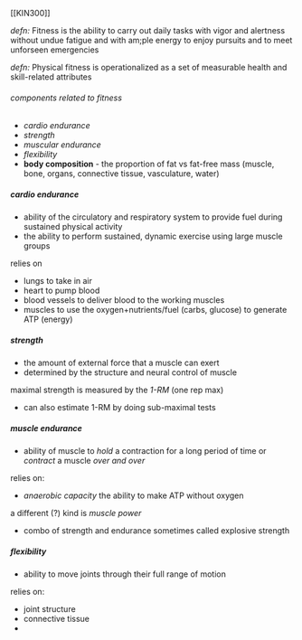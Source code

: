 [[KIN300]]

*defn:* Fitness is the ability to carry out daily tasks with vigor and alertness without undue fatigue and with am;ple energy to enjoy pursuits and to meet unforseen emergencies

*defn:* Physical fitness is operationalized as a set of measurable health and skill-related attributes

###### components related to fitness
- *cardio endurance* 
- *strength* 
- *muscular endurance*
- *flexibility* 
- **body composition** - the proportion of fat vs fat-free mass (muscle, bone, organs, connective tissue, vasculature, water)

##### cardio endurance
- ability of the circulatory and respiratory system to provide fuel during sustained physical activity
- the ability to perform sustained, dynamic exercise using large muscle groups

relies on
- lungs to take in air
- heart to pump blood
- blood vessels to deliver blood to the working muscles
- muscles to use the oxygen+nutrients/fuel (carbs, glucose) to generate ATP (energy)

##### strength
- the amount of external force that a muscle can exert
- determined by the structure and neural control of muscle

maximal strength is measured by the *1-RM* (one rep max)
- can also estimate 1-RM by doing sub-maximal tests


##### muscle endurance
- ability of muscle to *hold* a contraction for a long period of time or *contract* a muscle *over and over*

relies on:
- *anaerobic capacity* the ability to make ATP without oxygen

a different (?) kind is *muscle power*
- combo of strength and endurance
sometimes called explosive strength

##### flexibility
- ability to move joints through their full range of motion

relies on:
- joint structure
- connective tissue
- 